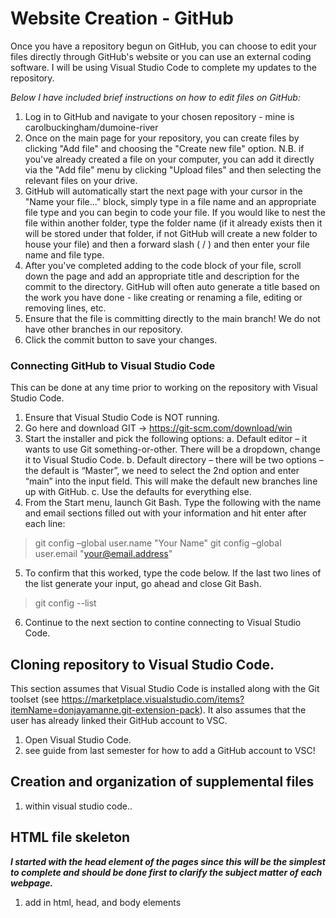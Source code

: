 # Website Creation - GitHub
Once you have a repository begun on GitHub, you can choose to edit your files directly through GitHub's website or you can use an external coding software. I will be using Visual Studio Code to complete my updates to the repository.

*Below I have included brief instructions on how to edit files on GitHub:*
1. Log in to GitHub and navigate to your chosen repository - mine is carolbuckingham/dumoine-river
2. Once on the main page for your repository, you can create files by clicking "Add file" and choosing the "Create new file" option. 
N.B. if you've already created a file on your computer, you can add it directly via the "Add file" menu by clicking "Upload files" and then selecting the relevant files on your drive.
3. GitHub will automatically start the next page with your cursor in the "Name your file..." block, simply type in a file name and an appropriate file type and you can begin to code your file. If you would like to nest the file within another folder, type the folder name (if it already exists then it will be stored under that folder, if not GitHub will create a new folder to house your file) and then a forward slash ( / ) and then enter your file name and file type.
4. After you've completed adding to the code block of your file, scroll down the page and add an appropriate title and description for the commit to the directory. GitHub will often auto generate a title based on the work you have done - like creating or renaming a file, editing or removing lines, etc.
5. Ensure that the file is committing directly to the main branch! We do not have other branches in our repository.
6. Click the commit button to save your changes.

### Connecting GitHub to Visual Studio Code
This can be done at any time prior to working on the repository with Visual Studio Code.
1. Ensure that Visual Studio Code is NOT running.
2. Go here and download GIT → https://git-scm.com/download/win
3. Start the installer and pick the following options:
  a. Default editor – it wants to use Git something-or-other. There will be a dropdown, change it to Visual Studio Code.
  b. Default directory – there will be two options – the default is “Master”, we need to select the 2nd option and enter “main” into the input field. This will make the default new branches line up with GitHub.
  c. Use the defaults for everything else.
4. From the Start menu, launch Git Bash. Type the following with the name and email sections filled out with your information and hit enter after each line:

> git config –global user.name "Your Name"
> git config –global user.email "your@email.address"

5. To confirm that this worked, type the code below. If the last two lines of the list generate your input, go ahead and close Git Bash.

> git config --list

6. Continue to the next section to contine connecting to Visual Studio Code.

## Cloning repository to Visual Studio Code.
This section assumes that Visual Studio Code is installed along with the Git toolset (see https://marketplace.visualstudio.com/items?itemName=donjayamanne.git-extension-pack). It also assumes that the user has already linked their GitHub account to VSC.
1. Open Visual Studio Code.
2. see guide from last semester for how to add a GitHub account to VSC!

## Creation and organization of supplemental files
1. within visual studio code..

## HTML file skeleton
***I started with the head element of the pages since this will be the simplest to complete and should be done first to clarify the subject matter of each webpage.***
1. add in html, head, and body elements
